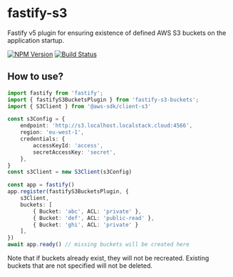 # fastify-s3
Fastify v5 plugin for ensuring existence of defined AWS S3 buckets on the application startup.

[![NPM Version](https://img.shields.io/npm/v/fastify-s3svg)](https://npmjs.org/package/fastify-s3)
[![Build Status](https://github.com/mamirul47/fastify-s3/workflows/ci/badge.svg)](https://github.com/mamirul47/fastify-s3/actions)

## How to use?

```ts
import fastify from 'fastify';
import { fastifyS3BucketsPlugin } from 'fastify-s3-buckets';
import { S3Client } from '@aws-sdk/client-s3'

const s3Config = {
    endpoint: 'http://s3.localhost.localstack.cloud:4566',
    region: 'eu-west-1',
    credentials: {
        accessKeyId: 'access',
        secretAccessKey: 'secret',
    },
}
const s3Client = new S3Client(s3Config)

const app = fastify()
app.register(fastifyS3BucketsPlugin, {
    s3Client,
    buckets: [
        { Bucket: 'abc', ACL: 'private' },
        { Bucket: 'def', ACL: 'public-read' },
        { Bucket: 'ghi', ACL: 'private' }
    ],
})
await app.ready() // missing buckets will be created here

```

Note that if buckets already exist, they will not be recreated.
Existing buckets that are not specified will not be deleted.
